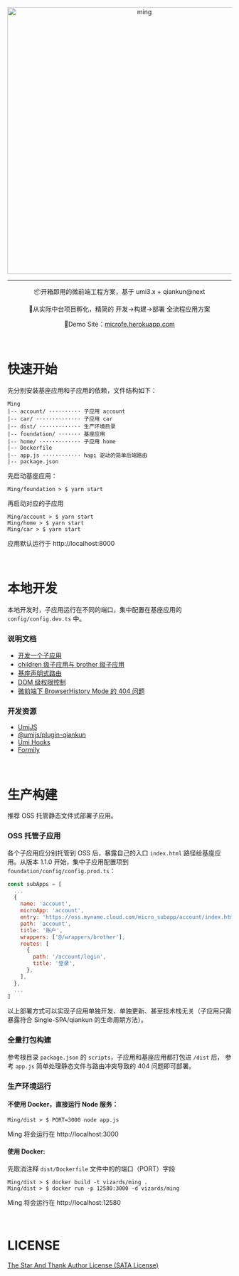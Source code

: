 <p align="center">
  <img width="600" src="https://tva1.sinaimg.cn/large/00831rSTly1gd93kc06rpj30zk0hs0uo.jpg" alt="ming" />
</p>

---

<p align="center">📦开箱即用的微前端工程方案，基于 umi3.x + qiankun@next</p>
<p align="center">🍳从实际中台项目孵化，精简的 开发→构建→部署 全流程应用方案</p>
<p align="center">🧭Demo Site：<a href="https://microfe.herokuapp.com">microfe.herokuapp.com</a></p>
<br/>

# 快速开始

先分别安装基座应用和子应用的依赖，文件结构如下：

```tree
Ming
|-- account/ ·········· 子应用 account
|-- car/ ·············· 子应用 car
|-- dist/ ············· 生产环境目录
|-- foundation/ ······· 基座应用
|-- home/ ············· 子应用 home
|-- Dockerfile
|-- app.js ············ hapi 驱动的简单后端路由
|-- package.json
```

先启动基座应用：

```shell script
Ming/foundation > $ yarn start
```

再启动对应的子应用

```shell script
Ming/account > $ yarn start
Ming/home > $ yarn start
Ming/car > $ yarn start
```

应用默认运行于 http://localhost:8000

<br/>

# 本地开发

本地开发时，子应用运行在不同的端口，集中配置在基座应用的 `config/config.dev.ts` 中。

### 说明文档

- [开发一个子应用](https://github.com/Vizards/Ming/wiki/01.-开发一个子应用)
- [children 级子应用与 brother 级子应用](https://github.com/Vizards/Ming/wiki/02.-children-级子应用与-brother-级子应用)
- [基座声明式路由](https://github.com/Vizards/Ming/wiki/03.-基座声明式路由)
- [DOM 级权限控制](https://github.com/Vizards/Ming/wiki/04.-DOM-级权限控制)
- [微前端下 BrowserHistory Mode 的 404 问题](https://github.com/Vizards/Ming/wiki/05.-微前端下-BrowserHistory-Mode-的-404-问题)

### 开发资源

- [UmiJS](https://umijs.org)
- [@umijs/plugin-qiankun](https://github.com/umijs/plugins/blob/master/packages/plugin-qiankun)
- [Umi Hooks](https://hooks.umijs.org)
- [Formily](https://formilyjs.org/)

<br/>

# 生产构建

推荐 OSS 托管静态文件式部署子应用。

### OSS 托管子应用

各个子应用应分别托管到 OSS 后，暴露自己的入口 `index.html` 路径给基座应用。从版本 1.1.0 开始，集中子应用配置项到
`foundation/config/config.prod.ts`：

```javascript
const subApps = [
  ...
  {
    name: 'account',
    microApp: 'account',
    entry: 'https://oss.myname.cloud.com/micro_subapp/account/index.html',
    path: 'account',
    title: '账户',
    wrappers: ['@/wrappers/brother'],
    routes: [
      {
        path: '/account/login',
        title: '登录',
      },
    ],
  },
  ...
]
```

以上部署方式可以实现子应用单独开发、单独更新、甚至技术栈无关（子应用只需暴露符合 Single-SPA/qiankun 的生命周期方法）。

### 全量打包构建

参考根目录 `package.json` 的 `scripts`，子应用和基座应用都打包进 `/dist` 后，
参考 `app.js` 简单处理静态文件与路由冲突导致的 404 问题即可部署。

### 生产环境运行

#### 不使用 Docker，直接运行 Node 服务：

```shell script
Ming/dist > $ PORT=3000 node app.js
```

Ming 将会运行在 http://localhost:3000

#### 使用 Docker:

先取消注释 `dist/Dockerfile` 文件中的的端口（PORT）字段

```shell script
Ming/dist > $ docker build -t vizards/ming .
Ming/dist > $ docker run -p 12580:3000 -d vizards/ming
```

Ming 将会运行在 http://localhost:12580

<br>

# LICENSE

[The Star And Thank Author License (SATA License)](https://github.com/Vizards/Ming/LICENSE)
